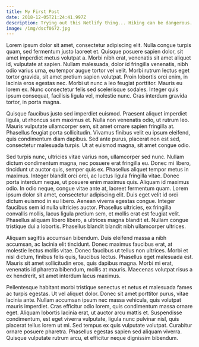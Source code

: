 ```yaml
---
title: My First Post
date: 2018-12-05T21:24:41.997Z
description: Trying out this Netlify thing... Hiking can be dangerous.
image: /img/dscf0672.jpg
---
```

Lorem ipsum dolor sit amet, consectetur adipiscing elit. Nulla congue turpis quam, sed fermentum justo laoreet et. Quisque posuere sapien dolor, sit amet imperdiet metus volutpat a. Morbi nibh erat, venenatis sit amet aliquet id, vulputate at sapien. Nullam malesuada, dolor id fringilla venenatis, nibh odio varius urna, eu tempor augue tortor vel velit. Morbi rutrum lectus eget tortor gravida, sit amet pretium sapien volutpat. Proin lobortis orci enim, in lacinia eros egestas nec. Morbi ut nunc a leo feugiat porttitor. Mauris eu lorem ex. Nunc consectetur felis sed scelerisque sodales. Integer quis ipsum consequat, facilisis ligula vel, molestie nunc. Cras interdum gravida tortor, in porta magna.



Quisque faucibus justo sed imperdiet euismod. Praesent aliquet imperdiet ligula, ut rhoncus sem maximus et. Nulla non venenatis odio, ut rutrum leo. Mauris vulputate ullamcorper sem, sit amet ornare sapien fringilla at. Phasellus feugiat porta sollicitudin. Vivamus finibus velit eu ipsum eleifend, quis condimentum diam dapibus. Sed ante purus, placerat non est sed, consectetur malesuada turpis. Ut at euismod magna, sit amet congue odio.



Sed turpis nunc, ultricies vitae varius non, ullamcorper sed nunc. Nullam dictum condimentum magna, nec posuere erat fringilla eu. Donec mi libero, tincidunt ut auctor quis, semper quis ex. Phasellus aliquet tempor metus in maximus. Integer blandit orci orci, ac luctus ligula fringilla vitae. Donec porta interdum neque, ut posuere enim maximus quis. Aliquam id maximus odio. In odio neque, congue vitae ante at, laoreet fermentum quam. Lorem ipsum dolor sit amet, consectetur adipiscing elit. Duis eget velit id orci dictum euismod in eu libero. Aenean viverra egestas congue. Integer faucibus sem id nulla ultricies auctor. Phasellus ultricies, ex fringilla convallis mollis, lacus ligula pretium sem, et mollis erat est feugiat velit. Phasellus aliquam libero libero, a ultrices magna blandit et. Nullam congue tristique dui a lobortis. Phasellus blandit blandit nibh ullamcorper ultrices.



Aliquam sagittis accumsan bibendum. Duis eleifend massa a nibh accumsan, ac lacinia elit tincidunt. Donec maximus faucibus erat, at molestie lectus mollis vitae. Donec faucibus ut tellus non ultrices. Morbi et nisl dictum, finibus felis quis, faucibus lectus. Phasellus eget malesuada est. Mauris sit amet sollicitudin eros, quis dapibus magna. Morbi mi erat, venenatis id pharetra bibendum, mollis at mauris. Maecenas volutpat risus a ex hendrerit, sit amet interdum lacus maximus.



Pellentesque habitant morbi tristique senectus et netus et malesuada fames ac turpis egestas. Ut vel aliquet dolor. Donec sit amet porttitor purus, vitae lacinia ante. Nullam accumsan ipsum nec massa vehicula, quis volutpat mauris imperdiet. Cras efficitur odio lorem, quis condimentum massa ornare eget. Aliquam lobortis lacinia erat, ut auctor arcu mattis et. Suspendisse condimentum, est eget viverra vulputate, ligula nunc pulvinar nisl, quis placerat tellus lorem ut mi. Sed tempus ex quis vulputate volutpat. Curabitur ornare posuere pharetra. Phasellus egestas sapien sed aliquam viverra. Quisque vulputate rutrum arcu, et efficitur neque dignissim bibendum.
